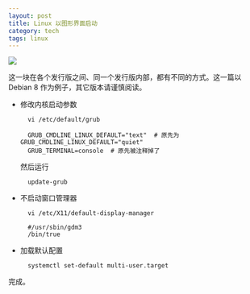 ```yaml
---
layout: post
title: Linux 以图形界面启动
category: tech
tags: linux
---
```

![](https://cdn.kelu.org/blog/tags/linux.jpg)

这一块在各个发行版之间、同一个发行版内部，都有不同的方式。这一篇以 Debian 8 作为例子，其它版本请谨慎阅读。

* 修改内核启动参数

        vi /etc/default/grub

        GRUB_CMDLINE_LINUX_DEFAULT="text"  # 原先为 GRUB_CMDLINE_LINUX_DEFAULT="quiet"
        GRUB_TERMINAL=console  # 原先被注释掉了
        
    然后运行    
        
        update-grub

* 不启动窗口管理器

        vi /etc/X11/default-display-manager
 
        #/usr/sbin/gdm3
        /bin/true
        
* 加载默认配置

        systemctl set-default multi-user.target
        
        
完成。        
